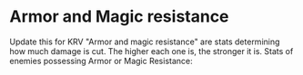 # Armor and Magic resistance

Update this for KRV
"Armor and magic resistance" are stats determining how much damage is cut. The higher each one is, the stronger it is.
Stats of enemies possessing Armor or Magic Resistance: